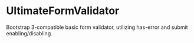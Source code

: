 # UltimateFormValidator
Bootstrap 3-compatible basic form validator, utilizing has-error and submit enabling/disabling
